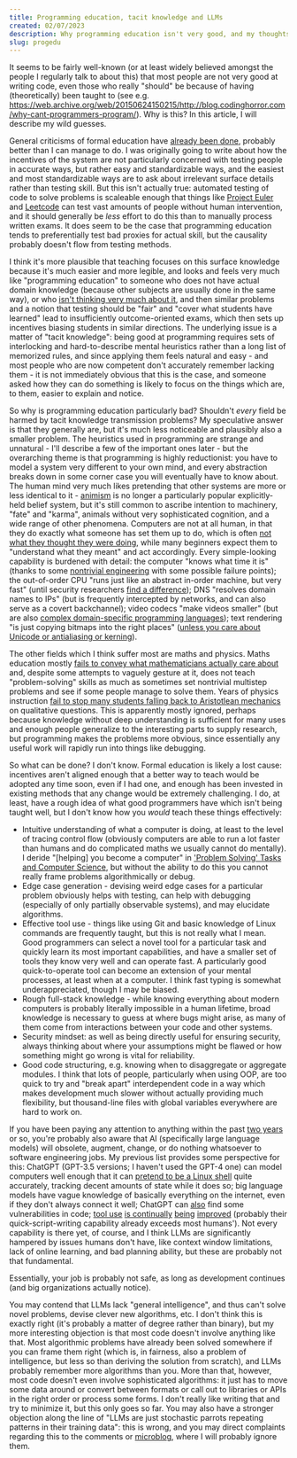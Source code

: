 ```yaml
---
title: Programming education, tacit knowledge and LLMs
created: 02/07/2023
description: Why programming education isn't very good, and my thoughts on AI code generation.
slug: progedu
---
```

It seems to be fairly well-known (or at least widely believed amongst the people I regularly talk to about this) that most people are not very good at writing code, even those who really "should" be because of having (theoretically) been taught to (see e.g. <https://web.archive.org/web/20150624150215/http://blog.codinghorror.com/why-cant-programmers-program/>). Why is this? In this article, I will describe my wild guesses.

General criticisms of formal education have [already been done](https://en.wikipedia.org/wiki/The_Case_Against_Education), probably better than I can manage to do. I was originally going to write about how the incentives of the system are not particularly concerned with testing people in accurate ways, but rather easy and standardizable ways, and the easiest and most standardizable ways are to ask about irrelevant surface details rather than testing skill. But this isn't actually true: automated testing of code to solve problems is scaleable enough that things like [Project Euler](https://projecteuler.net/) and [Leetcode](https://leetcode.com/) can test vast amounts of people without human intervention, and it should generally be *less* effort to do this than to manually process written exams. It does seem to be the case that programming education tends to preferentially test bad proxies for actual skill, but the causality probably doesn't flow from testing methods.

I think it's more plausible that teaching focuses on this surface knowledge because it's much easier and more legible, and looks and feels very much like "programming education" to someone who does not have actual domain knowledge (because other subjects are usually done in the same way), or who [isn't thinking very much about it](https://srconstantin.wordpress.com/2019/02/25/humans-who-are-not-concentrating-are-not-general-intelligences/), and then similar problems and a notion that testing should be "fair" and "cover what students have learned" lead to insufficiently outcome-oriented exams, which then sets up incentives biasing students in similar directions. The underlying issue is a matter of "tacit knowledge": being good at programming requires sets of interlocking and hard-to-describe mental heuristics rather than a long list of memorized rules, and since applying them feels natural and easy - and most people who are now competent don't accurately remember lacking them - it is not immediately obvious that this is the case, and someone asked how they can do something is likely to focus on the things which are, to them, easier to explain and notice.

So why is programming education particularly bad? Shouldn't *every* field be harmed by tacit knowledge transmission problems? My speculative answer is that they generally are, but it's much less noticeable and plausibly also a smaller problem. The heuristics used in programming are strange and unnatural - I'll describe a few of the important ones later - but the overarching theme is that programming is highly reductionist: you have to model a system very different to your own mind, and every abstraction breaks down in some corner case you will eventually have to know about. The human mind very much likes pretending that other systems are more or less identical to it - [animism](https://en.wikipedia.org/wiki/Animism) is no longer a particularly popular explicitly-held belief system, but it's still common to ascribe intention to machinery, "fate" and "karma", animals without very sophisticated cognition, and a wide range of other phenomena. Computers are not at all human, in that they do exactly what someone has set them up to do, which is often [not what they thought they were doing](https://gwern.net/unseeing), while many beginners expect them to "understand what they meant" and act accordingly. Every simple-looking capability is burdened with detail: the computer "knows what time it is" (thanks to some [nontrivial engineering](https://en.wikipedia.org/wiki/Network_Time_Protocol) with some possible failure points); the out-of-order CPU "runs just like an abstract in-order machine, but very fast" (until security researchers [find a difference](https://en.wikipedia.org/wiki/Meltdown_(security_vulnerability))); DNS "resolves domain names to IPs" (but is frequently intercepted by networks, and can also serve as a covert backchannel); video codecs "make videos smaller" (but are also [complex domain-specific programming languages](https://wrv.github.io/h26forge.pdf)); text rendering "is just copying bitmaps into the right places" ([unless you care about Unicode or antialiasing or kerning](https://faultlore.com/blah/text-hates-you/)).

The other fields which I think suffer most are maths and physics. Maths education mostly [fails to convey what mathematicians actually care about](https://www.maa.org/external_archive/devlin/LockhartsLament.pdf) and, despite some attempts to vaguely gesture at it, does not teach "problem-solving" skills as much as sometimes set nontrivial multistep problems and see if some people manage to solve them. Years of physics instruction [fail to stop many students falling back to Aristotlean mechanics](https://www.researchgate.net/profile/Richard-Gunstone/publication/238983736_Student_understanding_in_mechanics_A_large_population_survey/links/02e7e52f8a2f984024000000/Student-understanding-in-mechanics-A-large-population-survey.pdf) on qualitative questions. This is apparently mostly ignored, perhaps because knowledge without deep understanding is sufficient for many uses and enough people generalize to the interesting parts to supply research, but programming makes the problems more obvious, since essentially any useful work will rapidly run into things like debugging.

So what can be done? I don't know. Formal education is likely a lost cause: incentives aren't aligned enough that a better way to teach would be adopted any time soon, even if I had one, and enough has been invested in existing methods that any change would be extremely challenging. I do, at least, have a rough idea of what good programmers have which isn't being taught well, but I don't know how you *would* teach these things effectively:

* Intuitive understanding of what a computer is doing, at least to the level of tracing control flow (obviously computers are able to run a lot faster than humans and do complicated maths we usually cannot do mentally). I deride "[helping] you become a computer" in ['Problem Solving' Tasks and Computer Science](/csproblem), but without the ability to do this you cannot really frame problems algorithmically or debug.
* Edge case generation - devising weird edge cases for a particular problem obviously helps with testing, can help with debugging (especially of only partially observable systems), and may elucidate algorithms.
* Effective tool use - things like using Git and basic knowledge of Linux commands are frequently taught, but this is not really what I mean. Good programmers can select a novel tool for a particular task and quickly learn its most important capabilities, and have a smaller set of tools they know very well and can operate fast. A particularly good quick-to-operate tool can become an extension of your mental processes, at least when at a computer. I think fast typing is somewhat underappreciated, though I may be biased.
* Rough full-stack knowledge - while knowing everything about modern computers is probably literally impossible in a human lifetime, broad knowledge is necessary to guess at where bugs might arise, as many of them come from interactions between your code and other systems.
* Security mindset: as well as being directly useful for ensuring security, always thinking about where your assumptions might be flawed or how something might go wrong is vital for reliability.
* Good code structuring, e.g. knowing when to disaggregate or aggregate modules. I think that lots of people, particularly when using OOP, are too quick to try and "break apart" interdependent code in a way which makes development much slower without actually providing much flexibility, but thousand-line files with global variables everywhere are hard to work on.

If you have been paying any attention to anything within the past [two years](https://openai.com/blog/openai-codex) or so, you're probably also aware that AI (specifically large language models) will obsolete, augment, change, or do nothing whatsoever to software engineering jobs. My previous list provides some perspective for this: ChatGPT (GPT-3.5 versions; I haven't used the GPT-4 one) can model computers well enough that it can [pretend to be a Linux shell](https://www.engraved.blog/building-a-virtual-machine-inside/) quite accurately, tracking decent amounts of state while it does so; big language models have vague knowledge of basically everything on the internet, even if they don't always connect it well; ChatGPT can [also](https://twitter.com/gf_256/status/1598104835848798208) find some vulnerabilities in code; [tool use](https://til.simonwillison.net/llms/python-react-pattern) [is continually](https://openai.com/blog/function-calling-and-other-api-updates?ref=upstract.com) [being](https://gorilla.cs.berkeley.edu/) [improved](https://twitter.com/emollick/status/1657050639644360706) (probably their quick-script-writing capability already exceeds most humans'). Not every capability is there yet, of course, and I think LLMs are significantly hampered by issues humans don't have, like context window limitations, lack of online learning, and bad planning ability, but these are probably not that fundamental.

Essentially, your job is probably not safe, as long as development continues (and big organizations actually notice).

You may contend that LLMs lack "general intelligence", and thus can't solve novel problems, devise clever new algorithms, etc. I don't think this is exactly right (it's probably a matter of degree rather than binary), but my more interesting objection is that most code doesn't involve anything like that. Most algorithmic problems have already been solved somewhere if you can frame them right (which is, in fairness, also a problem of intelligence, but less so than deriving the solution from scratch), and LLMs probably remember more algorithms than you. More than that, however, most code doesn't even involve sophisticated algorithms: it just has to move some data around or convert between formats or call out to libraries or APIs in the right order or process some forms. I don't really like writing that and try to minimize it, but this only goes so far. You may also have a stronger objection along the line of "LLMs are just stochastic parrots repeating patterns in their training data": this is wrong, and you may direct complaints regarding this to the comments or [microblog](https://b.osmarks.net/), where I will probably ignore them.
